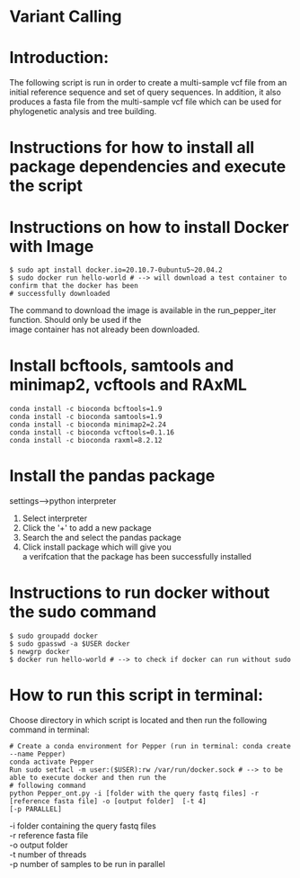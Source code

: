# Variant Calling

# Introduction:
The following script is run in order to create a multi-sample vcf file from an initial reference sequence and set of query sequences. In addition, it also produces a fasta file from the multi-sample vcf file which can be used for phylogenetic analysis and tree building.


# Instructions for how to install all package dependencies and execute the script
# Instructions on how to install Docker with Image
```
$ sudo apt install docker.io=20.10.7-0ubuntu5~20.04.2 
$ sudo docker run hello-world # --> will download a test container to confirm that the docker has been 
# successfully downloaded 
```
The command to download the image is available in the run_pepper_iter function. Should only be used if the \
image container has not already been downloaded. 

# Install bcftools, samtools and minimap2, vcftools and RAxML
```
conda install -c bioconda bcftools=1.9 
conda install -c bioconda samtools=1.9  
conda install -c bioconda minimap2=2.24 
conda install -c bioconda vcftools=0.1.16
conda install -c bioconda raxml=8.2.12
```
# Install the pandas package
settings-->python interpreter 
1. Select interpreter 
2. Click the '+' to add a new package 
3. Search the and select the pandas package 
4. Click install package which will give you \
a verifcation that the  package has been successfully installed

# Instructions to run docker without the sudo command
```
$ sudo groupadd docker 
$ sudo gpasswd -a $USER docker 
$ newgrp docker 
$ docker run hello-world # --> to check if docker can run without sudo 
```

# How to run this script in terminal:
Choose directory in which script is located and then run the following command in terminal: 
```
# Create a conda environment for Pepper (run in terminal: conda create --name Pepper) 
conda activate Pepper 
Run sudo setfacl -m user:($USER):rw /var/run/docker.sock # --> to be able to execute docker and then run the 
# following command 
python Pepper_ont.py -i [folder with the query fastq files] -r [reference fasta file] -o [output folder]  [-t 4] 
[-p PARALLEL]
```
-i folder containing the query fastq files \
-r reference fasta file  \
-o output folder \
-t number of threads \
-p number of samples to be run in parallel

